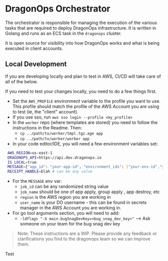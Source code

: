 # DragonOps Orchestrator

The orchestrator is responsible for managing the execution of the various tasks that are required to deploy 
DragonOps infrastructure. It is written in Golang and runs as an ECS task in the `dragonops` cluster. 

It is open source for visibility into how DragonOps works and what is being executed in client accounts.

## Local Development
If you are developing locally and plan to test in AWS, CI/CD will take care of all of the below.

If you need to test your changes locally, you need to do a few things first.

* Set the `AWS_PROFILE` environment variable to the profile you want to use. This profile should match the profile of the
AWS Account you are using to test (ie, the "client" account).
* If you use sso, run `aws sso login --profile <my_profile>`
* In the `worker` repo (where templates are stored) you need to follow the instructions in the Readme. Then:
  * `cp ../path/to/worker/tmpl.tgz.age app`
  * `cp ../path/to/worker/worker app`
* In your code editor/IDE, you will need a few environment variables set:
```bash
 AWS_REGION=us-east-1
 DRAGONOPS_API=https://api.dev.dragonops.io
 IS_LOCAL=true
 MESSAGE={"app_id": "your-app-id", "environment_ids": ["your-env-id","your-env-id-2"], "job_id": "your-job-id", "job_name": "app apply", "region": "us-east-1", "user_name": "your-do-username"}
 RECEIPT_HANDLE=blah # can be any value
```
* For the `MESSAGE` env var:
    * `job_id` can be any randomized string value
    * `job_name` should be one of app apply, group apply , app destroy, etc
    * `region` is the AWS region you are working in
    * `user_name` is your DO username - this can be found in secrets manager in the AWS Account you are working in.
* For go tool arguments section, you will need to add:
  * `-ldflags "-X main.bugSnagDevKey=<bug_snag_dev_key>"` --> Ask someone on your team for the bug snag dev key

>Note: These instructions are a WIP. Please provide any feedback or clarifications you find to the dragonops team so we can improve them.

Test